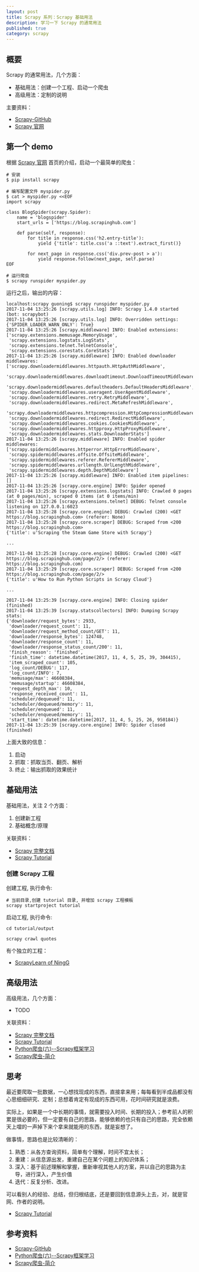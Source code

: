 ```yaml
---
layout: post
title: Scrapy 系列：Scrapy 基础用法
description: 学习一下 Scrapy 的通常用法
published: true
category: scrapy
---
```


## 概要

Scrapy 的通常用法，几个方面：

* 基础用法：创建一个工程、启动一个爬虫
* 高级用法：定制的说明

主要资料：

* [Scrapy-GitHub](https://github.com/scrapy/scrapy)
* [Scrapy 官网](https://scrapy.org/)

## 第一个 demo

根据 [Scrapy 官网](https://scrapy.org/) 首页的介绍，启动一个最简单的爬虫：

```
# 安装
$ pip install scrapy

# 编写配置文件 myspider.py
$ cat > myspider.py <<EOF
import scrapy

class BlogSpider(scrapy.Spider):
    name = 'blogspider'
    start_urls = ['https://blog.scrapinghub.com']

    def parse(self, response):
        for title in response.css('h2.entry-title'):
            yield {'title': title.css('a ::text').extract_first()}

        for next_page in response.css('div.prev-post > a'):
            yield response.follow(next_page, self.parse)
EOF

# 运行爬虫
$ scrapy runspider myspider.py
```
运行之后，输出的内容：

```
localhost:scrapy guoning$ scrapy runspider myspider.py
2017-11-04 13:25:26 [scrapy.utils.log] INFO: Scrapy 1.4.0 started (bot: scrapybot)
2017-11-04 13:25:26 [scrapy.utils.log] INFO: Overridden settings: {'SPIDER_LOADER_WARN_ONLY': True}
2017-11-04 13:25:26 [scrapy.middleware] INFO: Enabled extensions:
['scrapy.extensions.memusage.MemoryUsage',
 'scrapy.extensions.logstats.LogStats',
 'scrapy.extensions.telnet.TelnetConsole',
 'scrapy.extensions.corestats.CoreStats']
2017-11-04 13:25:26 [scrapy.middleware] INFO: Enabled downloader middlewares:
['scrapy.downloadermiddlewares.httpauth.HttpAuthMiddleware',
 'scrapy.downloadermiddlewares.downloadtimeout.DownloadTimeoutMiddleware',
 'scrapy.downloadermiddlewares.defaultheaders.DefaultHeadersMiddleware',
 'scrapy.downloadermiddlewares.useragent.UserAgentMiddleware',
 'scrapy.downloadermiddlewares.retry.RetryMiddleware',
 'scrapy.downloadermiddlewares.redirect.MetaRefreshMiddleware',
 'scrapy.downloadermiddlewares.httpcompression.HttpCompressionMiddleware',
 'scrapy.downloadermiddlewares.redirect.RedirectMiddleware',
 'scrapy.downloadermiddlewares.cookies.CookiesMiddleware',
 'scrapy.downloadermiddlewares.httpproxy.HttpProxyMiddleware',
 'scrapy.downloadermiddlewares.stats.DownloaderStats']
2017-11-04 13:25:26 [scrapy.middleware] INFO: Enabled spider middlewares:
['scrapy.spidermiddlewares.httperror.HttpErrorMiddleware',
 'scrapy.spidermiddlewares.offsite.OffsiteMiddleware',
 'scrapy.spidermiddlewares.referer.RefererMiddleware',
 'scrapy.spidermiddlewares.urllength.UrlLengthMiddleware',
 'scrapy.spidermiddlewares.depth.DepthMiddleware']
2017-11-04 13:25:26 [scrapy.middleware] INFO: Enabled item pipelines:
[]
2017-11-04 13:25:26 [scrapy.core.engine] INFO: Spider opened
2017-11-04 13:25:26 [scrapy.extensions.logstats] INFO: Crawled 0 pages (at 0 pages/min), scraped 0 items (at 0 items/min)
2017-11-04 13:25:26 [scrapy.extensions.telnet] DEBUG: Telnet console listening on 127.0.0.1:6023
2017-11-04 13:25:28 [scrapy.core.engine] DEBUG: Crawled (200) <GET https://blog.scrapinghub.com> (referer: None)
2017-11-04 13:25:28 [scrapy.core.scraper] DEBUG: Scraped from <200 https://blog.scrapinghub.com>
{'title': u'Scraping the Steam Game Store with Scrapy'}

...

2017-11-04 13:25:28 [scrapy.core.engine] DEBUG: Crawled (200) <GET https://blog.scrapinghub.com/page/2/> (referer: https://blog.scrapinghub.com)
2017-11-04 13:25:29 [scrapy.core.scraper] DEBUG: Scraped from <200 https://blog.scrapinghub.com/page/2/>
{'title': u'How to Run Python Scripts in Scrapy Cloud'}

...

2017-11-04 13:25:39 [scrapy.core.engine] INFO: Closing spider (finished)
2017-11-04 13:25:39 [scrapy.statscollectors] INFO: Dumping Scrapy stats:
{'downloader/request_bytes': 2933,
 'downloader/request_count': 11,
 'downloader/request_method_count/GET': 11,
 'downloader/response_bytes': 124748,
 'downloader/response_count': 11,
 'downloader/response_status_count/200': 11,
 'finish_reason': 'finished',
 'finish_time': datetime.datetime(2017, 11, 4, 5, 25, 39, 304415),
 'item_scraped_count': 105,
 'log_count/DEBUG': 117,
 'log_count/INFO': 7,
 'memusage/max': 46608384,
 'memusage/startup': 46608384,
 'request_depth_max': 10,
 'response_received_count': 11,
 'scheduler/dequeued': 11,
 'scheduler/dequeued/memory': 11,
 'scheduler/enqueued': 11,
 'scheduler/enqueued/memory': 11,
 'start_time': datetime.datetime(2017, 11, 4, 5, 25, 26, 950184)}
2017-11-04 13:25:39 [scrapy.core.engine] INFO: Spider closed (finished)
```

上面大致的信息：

1. 启动
1. 抓取：抓取当页、翻页、解析
1. 终止：输出抓取的效果统计

## 基础用法

基础用法，关注 2 个方面：

1. 创建新工程
1. 基础概念/原理

关联资料：

* [Scrapy 完整文档](https://docs.scrapy.org/en/latest/)
* [Scrapy Tutorial](https://docs.scrapy.org/en/latest/intro/tutorial.html)

### 创建 Scrapy 工程

创建工程, 执行命令:

```
# 当前目录,创建 tutorial 目录, 并增加 scrapy 工程模板
scrapy startproject tutorial
```

启动工程, 执行命令:

```
cd tutorial/output

scrapy crawl quotes
```


有个独立的工程：

* [ScrapyLearn of NingG](https://github.com/ningg/ScrapyLearn)


## 高级用法

高级用法，几个方面：

* TODO

关联资料：

* [Scrapy 完整文档](https://docs.scrapy.org/en/latest/)
* [Scrapy Tutorial](https://docs.scrapy.org/en/latest/intro/tutorial.html)
* [Python爬虫(六)--Scrapy框架学习](http://www.jianshu.com/p/078ad2067419)
* [Scrapy爬虫-简介](http://www.jianshu.com/p/78ada0a2ff15)


## 思考

最近要爬取一批数据，一心想找现成的东西，直接拿来用；每每看到半成品都没有心思细细研究、定制；总想着肯定有现成的东西可用，花时间研究就是浪费。

实际上，如果是一个中长期的事情，就需要投入时间、长期的投入；参考前人的积累是很必要的，但一定要有自己的思路，能够依赖的也只有自己的思路，完全依赖天上噹的一声掉下来个拿来就能用的东西，就是妄想了。

做事情，思路也是比较清晰的：

1. 熟悉：从各方查询资料，简单有个理解，时间不宜太长；
1. 重建：从信息源出发，重建自己在某个问题上的知识体系；
1. 深入：基于前述理解和掌握，重新审视其他人的方案，并以自己的思路为主导，进行深入，产生价值
1. 迭代：反复分析、改进。

可以看别人的经验、总结，但归根结底，还是要回到信息源头上去，对，就是官网、作者的说明。









* [Scrapy Tutorial](https://doc.scrapy.org/en/latest/intro/tutorial.html)




## 参考资料

* [Scrapy-GitHub](https://github.com/scrapy/scrapy)
* [Python爬虫(六)--Scrapy框架学习](http://www.jianshu.com/p/078ad2067419)
* [Scrapy爬虫-简介](http://www.jianshu.com/p/78ada0a2ff15)














[NingG]:    http://ningg.github.com  "NingG"










